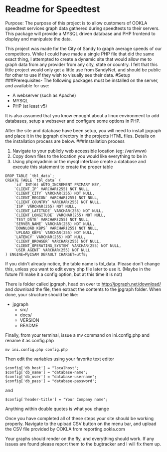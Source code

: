 # Readme for Speedtest 
Purpose: The purpose of this project is to allow customers of OOKLA speedtest services graph data gathered during speedtests to their servers. This package will provide a MYSQL driven database and PHP frontend to display and manipulate the data. 

This project was made for the City of Sandy to graph average speeds of our competitors. While I could have made a single PHP file that did the same exact thing, I attempted to create a dynamic site that would allow me to graph data from any provider from any city, state or country. I felt that this little project would only get a little use from SandyNet, and should be public for other to use if they wish to visually see their data. 
#Setup
###Prerequisites-
The following packages must be installed on the server, and available for use:
* A webserver (such as Apache)
* MYSQL
* PHP (at least v5)

It is also assumed that you know enought about a linux environment to add databases, setup a websever and configure some options in PHP.

After the site and database have been setup, you will need to install jpgraph and place it in the jpgraph directory in the projects HTML files. Details on the installation process are below. 
###Installation process
1.  Navigate to your publicly web accessible location (eg: /var/www)
2. Copy down files to the location you would like everything to be in
3. Using phpmyadmin or the mysql interface create a database and execute this statement to create the proper table 
```
DROP TABLE `tbl_data`;
CREATE TABLE `tbl_data` (
	`id` INT(6) AUTO_INCREMENT PRIMARY KEY,
	`CLIENT_IP` VARCHAR(255) NOT NULL,
	`CLIENT_CITY` VARCHAR(255) NOT NULL,
	`CLIENT_REGION` VARCHAR(255) NOT NULL,
	`CLIENT_COUNTRY` VARCHAR(255) NOT NULL,
	`ISP` VARCHAR(255) NOT NULL,
	`CLIENT_LATITUDE` VARCHAR(255) NOT NULL,
	`CLIENT_LONGITUDE` VARCHAR(255) NOT NULL,
	`TEST_DATE` VARCHAR(255) NOT NULL,
	`SERVER_NAME` VARCHAR(255) NOT NULL,
	`DOWNLOAD_KBPS` VARCHAR(255) NOT NULL,
	`UPLOAD_KBPS` VARCHAR(255) NOT NULL,
	`LATENCY` VARCHAR(255) NOT NULL,
	`CLIENT_BROWSER` VARCHAR(255) NOT NULL,
	`CLIENT_OPERATING_SYSTEM` VARCHAR(255) NOT NULL,
	`USER_AGENT` VARCHAR(255) NOT NULL
) ENGINE=MyISAM DEFAULT CHARSET=utf8;
```
If you didn't already notice, the table name is tbl_data. Please don't change this, unless you want to edit every php file later to use it. (Maybe in the future I'll make it a config option, but at this time it is not)

There is folder called jpgraph, head on over to http://jpgraph.net/download/ and download the file, then extract the contents to the jpgraph folder. When done, your structure should be like:
* jpgraph
  * src/
  * docs/
  * VERSION
  * README

Finally, from your terminal, issue a mv command on ini.config.php and rename it as config.php
```
mv ini.config.php config.php
```
Then edit the variables using your favorite text editor
```
$config['db_host'] = "localhost";
$config['db_name'] = "database-name";
$config['db_user'] = "database-username";
$config['db_pass'] = "database-password";
```
and
```
$config['header-title'] = "Your Company name";
```
Anything within double quotes is what you change

Once you have completed all of these steps your site should be working properly. Navigate to the upload CSV button on the menu bar, and upload the CSV file provided by OOKLA from reporting.ookla.com

Your graphs should render on the fly, and everything should work. If any issues are found please report them to the bugtracker and I will fix them up. 
